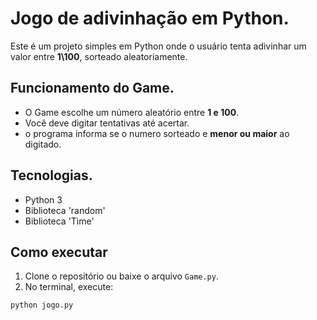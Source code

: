 # Jogo de adivinhação em Python.

Este é um projeto simples em Python onde o usuário tenta adivinhar um valor entre **1\100**, sorteado aleatoriamente.

## Funcionamento do Game.

- O Game escolhe um número aleatório entre **1 e 100**.
- Você deve digitar tentativas até acertar.
- o programa informa se o numero sorteado e **menor ou maior** ao digitado.

## Tecnologias.
- Python 3
- Biblioteca 'random'
- Biblioteca 'Time'

## Como executar

1. Clone o repositório ou baixe o arquivo `Game.py`.
2. No terminal, execute:

```bash
python jogo.py